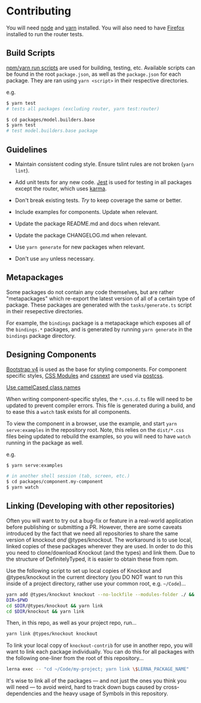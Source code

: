 # Contributing

You will need [node][] and [yarn][] installed. You will also need to have [Firefox][] installed to run the router tests.


## Build Scripts

[npm/yarn run scripts][run-scripts] are used for building, testing, etc. Available scripts can be found in the root `package.json`, as well as the `package.json` for each package. They are ran using `yarn <script>` in their respective directories.

e.g.

```bash
$ yarn test
# tests all packages (excluding router, yarn test:router)

$ cd packages/model.builders.base
$ yarn test
# test model.builders.base package
```


## Guidelines

- Maintain consistent coding style. Ensure tslint rules are not broken (`yarn lint`).

- Add unit tests for any new code. [Jest][] is used for testing in all packages except the router, which uses [karma][].

- Don't break existing tests. *Try* to keep coverage the same or better.

- Include examples for components. Update when relevant.

- Update the package README.md and docs when relevant.

- Update the package CHANGELOG.md when relevant.

- Use `yarn generate` for new packages when relevant.

- Don't use `any` unless necessary.


## Metapackages

Some packages do not contain any code themselves, but are rather "metapackages" which re-export the latest version of all of a certain type of package. These packages are generated with the `tasks/generate.ts` script in their resepective directories.

For example, the `bindings` package is a metapackage which exposes all of the `bindings.*` packages, and is generated by running `yarn generate` in the `bindings` package directory.


## Designing Components

[Bootstrap v4][] is used as the base for styling components. For component specific styles, [CSS Modules][] and [cssnext][] are used via [postcss][].

[Use camelCased class names](https://github.com/css-modules/css-modules#naming)

When writing component-specific styles, the `*.css.d.ts` file will need to be updated to prevent compiler errors. This file is generated during a build, and to ease this a `watch` task exists for all components.

To view the component in a browser, use the example, and start `yarn serve:examples` in the repository root. Note, this relies on the `dist/*.css` files being updated to rebuild the examples, so you will need to have `watch` running in the package as well.

e.g.

```bash
$ yarn serve:examples

# in another shell session (tab, screen, etc.)
$ cd packages/component.my-component
$ yarn watch
```


## Linking (Developing with other repositories)

Often you will want to try out a bug-fix or feature in a real-world application before publishing or submitting a PR. However, there are some caveats introduced by the fact that we need all repositories to share the same version of knockout _and_ @types/knockout. The workaround is to use local, linked copies of these packages wherever they are used. In order to do this you need to clone/download Knockout (and the types) and link them. Due to the structure of DefinitelyTyped, it is easier to obtain these from npm.

Use the following script to set up local copies of Knockout and @types/knockout in the current directory (you DO NOT want to run this inside of a project directory, rather use your common root, e.g. `~/Code`)...

```bash
yarn add @types/knockout knockout --no-lockfile --modules-folder ./ && rm package.json
DIR=$PWD
cd $DIR/@types/knockout && yarn link
cd $DIR/knockout && yarn link
```

Then, in this repo, as well as your project repo, run...

```bash
yarn link @types/knockout knockout
```

To link your local copy of `knockout-contrib` for use in another repo, you will want to link each package individually. You can do this for all packages with the following one-liner from the root of this repository...

```bash
lerna exec -- "cd ~/Code/my-project; yarn link \$LERNA_PACKAGE_NAME"
```

It's wise to link all of the packages — and not just the ones you think you will need — to avoid weird, hard to track down bugs caused by cross-dependencies and the heavy usage of Symbols in this repository.

[node]: https://nodejs.org
[yarn]: https://yarnpkg.com
[Firefox]: https://www.mozilla.org/en-US/firefox/
[run-scripts]: https://yarnpkg.com/lang/en/docs/cli/run/
[Jest]: https://facebook.github.io/jest/
[karma]: https://karma-runner.github.io/2.0/index.html
[Bootstrap v4]: https://getbootstrap.com/
[CSS Modules]: https://github.com/css-modules/css-modules
[cssnext]: https://cssnext.io/features/
[postcss]: https://postcss.org/